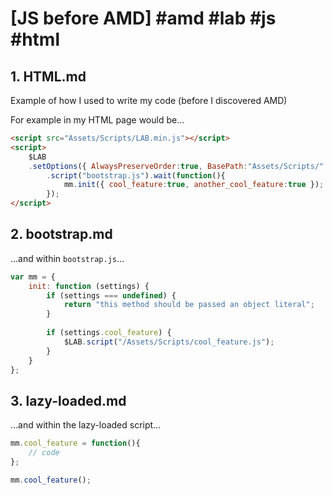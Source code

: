 # [JS before AMD] #amd #lab #js #html

## 1. HTML.md

Example of how I used to write my code (before I discovered AMD)

For example in my HTML page would be… 

```html
<script src="Assets/Scripts/LAB.min.js"></script>
<script>
	$LAB
	.setOptions({ AlwaysPreserveOrder:true, BasePath:"Assets/Scripts/" })
		.script("bootstrap.js").wait(function(){
			mm.init({ cool_feature:true, another_cool_feature:true });
		});
</script>
```

## 2. bootstrap.md

…and within `bootstrap.js`… 

```js
var mm = {
	init: function (settings) {
		if (settings === undefined) {
			return "this method should be passed an object literal";
		}
		
		if (settings.cool_feature) {
			$LAB.script("/Assets/Scripts/cool_feature.js");
		}
	}
};
```

## 3. lazy-loaded.md

…and within the lazy-loaded script… 

```js
mm.cool_feature = function(){
	// code
};

mm.cool_feature();
```

